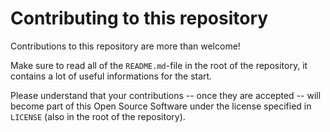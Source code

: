 # Contributing to this repository

Contributions to this repository are more than welcome!

Make sure to read all of the `README.md`-file in the root of the repository, it contains
a lot of useful informations for the start.

Please understand that your contributions -- once they are accepted -- will become part
of this Open Source Software under the license specified in `LICENSE` (also in the root
of the repository). 
